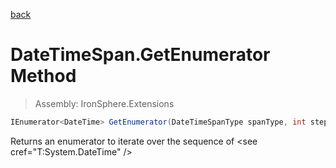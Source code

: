 ﻿

[back](/IronSphere.Extensions/types/DateTimeSpan)

# DateTimeSpan.GetEnumerator Method

> Assembly: IronSphere.Extensions

```csharp
IEnumerator<DateTime> GetEnumerator(DateTimeSpanType spanType, int step)
```

Returns an enumerator to iterate over the sequence of &lt;see cref=&quot;T:System.DateTime&quot; /&gt;

 